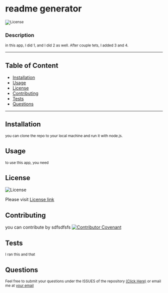 
# readme generator 

<sub>![License](https://img.shields.io/badge/License-bsl1.0-blue.svg)</sub>

### Description

<sub>in this app, I did 1, and I did 2 as well. After couple tets, I added 3 and 4.</sub>
___
## Table of Content
* [Installation](#installation)
* [Usage](#usage)
* [License](#license)
* [Contributing](#contributing)
* [Tests](#tests)
* [Questions](#questions)
___

## Installation
<sub>you can clone the repo to your local machine and run it with node.js.</sub>

## Usage
<sub>to use this app, you need</sub>

## License
![License](https://img.shields.io/badge/License-bsl1.0-blue.svg)

Please visit [License link](https://choosealicense.com/licenses/bsl-1.0/)


## Contributing
you can contribute by sdfsdfsfs
[![Contributor Covenant](https://img.shields.io/badge/Contributor%20Covenant-2.1-4baaaa.svg)](code_of_conduct.md)

## Tests
<sub>I ran this and that</sub>

## Questions
<sub>Feel free to submit your questions under the ISSUES of the repository [(Click Here)](https://github.com/jabezli) or email me at [your email](mailto:123@gmail.com)</sub>
